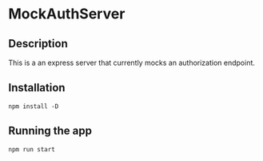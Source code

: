 # MockAuthServer
## Description
This is a an express server that currently mocks an authorization endpoint. 

## Installation
```
npm install -D
```

## Running the app
```
npm run start
```
